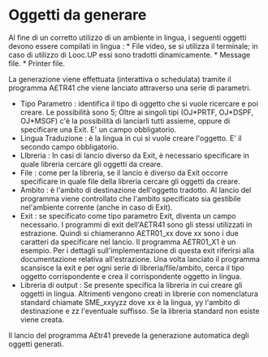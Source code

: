 # Oggetti da generare

Al fine di un corretto utilizzo di un ambiente in lingua, i seguenti oggetti devono essere compilati in lingua : 
 \* File video, se si utilizza il terminale; in caso di utilizzo di Looc.UP essi sono tradotti dinamicamente.
 \* Message file.
 \* Printer file.

La generazione viene effettuata (interattiva o schedulata) tramite il programma A£TR41 che viene lanciato attraverso una serie di parametri.
-  Tipo Parametro :  identifica il tipo di oggetto che si vuole ricercare e poi creare. Le possibilità sono 5; Oltre ai singoli tipi (OJ\*PRTF, OJ\*DSPF, OJ\*MSGF) c'è la possibilità di lanciarli tutti assieme, oppure di specificare una Exit. E' un campo obbligatorio.
-  Lingua Traduzione :  è la lingua in cui si vuole creare l'oggetto. E' il secondo campo obbligatorio.
-  LIbreria :  In casi di lancio diverso da Exit, è necessario specificare in quale libreria cercare gli oggetti da creare.
-  File :  come per la libreria, se il lancio è diverso da Exit occorre specificare in quale file della libreria cercare gli oggetti da creare.
-  Ambito :  è l'ambito di destinazione dell'oggetto tradotto. Al lancio del programma viene controllato che l'ambito specificato sia gestibile nel'ambiente corrente (anche in caso di Exit).
-  Exit :  se specificato come tipo parametro Exit, diventa un campo necessario. I programmi di exit dell'A£TR41 sono gli stessi utilizzati in estrazione. Quindi si chiameranno A£TR01_xx dove xx sono i due caratteri da specificare nel lancio. Il programma A£TR01_X1 è un esempio. Per i dettagli sull'implementazione di questa exit riferirsi alla documentazione relativa all'estrazione. Una volta lanciato il programma scansisce la exit e per ogni serie di libreria/file/ambito, cerca il tipo oggetto corrispondente e crea il corrispondente oggetto in lingua.
-  Libreria di output :  Se presente specifica la libreria in cui creare gli oggetti in lingua. Altrimenti vengono creati in librerie con nomenclatura standard chiamate SME_xxyyzz dove xx è la lingua, yy l'ambito di destinazione e zz l'eventuale suffisso. Se la libreria standard non esiste viene creata.

Il lancio del programma A£tr41 prevede la generazione automatica degli oggetti generati.






